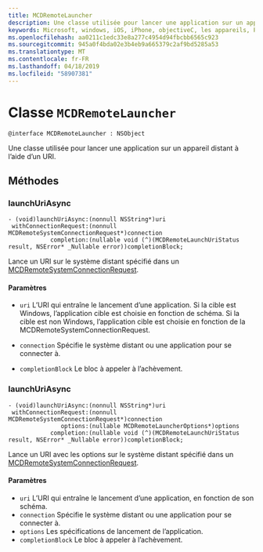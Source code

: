 ```yaml
---
title: MCDRemoteLauncher
description: Une classe utilisée pour lancer une application sur un appareil distant à l’aide d’un URI.
keywords: Microsoft, windows, iOS, iPhone, objectiveC, les appareils, Project Rome connectés
ms.openlocfilehash: aa0211c1edc33e8a277c4954d94fbcbb6565c923
ms.sourcegitcommit: 945a0f4bda02e3b4eb9a665379c2af9bd5285a53
ms.translationtype: MT
ms.contentlocale: fr-FR
ms.lasthandoff: 04/18/2019
ms.locfileid: "58907381"
---
```

# <a name="class-mcdremotelauncher"></a>Classe `MCDRemoteLauncher` 

```
@interface MCDRemoteLauncher : NSObject
```  

Une classe utilisée pour lancer une application sur un appareil distant à l’aide d’un URI.


## <a name="methods"></a>Méthodes

### <a name="launchuriasync"></a>launchUriAsync
```
- (void)launchUriAsync:(nonnull NSString*)uri
 withConnectionRequest:(nonnull MCDRemoteSystemConnectionRequest*)connection
            completion:(nullable void (^)(MCDRemoteLaunchUriStatus result, NSError* _Nullable error))completionBlock;
```

Lance un URI sur le système distant spécifié dans un [MCDRemoteSystemConnectionRequest](MCDRemoteSystemConnectionRequest.md).

#### <a name="parameters"></a>Paramètres
* `uri` L’URI qui entraîne le lancement d’une application.  Si la cible est Windows, l’application cible est choisie en fonction de schéma. Si la cible est non Windows, l’application cible est choisie en fonction de la MCDRemoteSystemConnectionRequest.

* `connection` Spécifie le système distant ou une application pour se connecter à.
* `completionBlock` Le bloc à appeler à l’achèvement.

### <a name="launchuriasync"></a>launchUriAsync
```
- (void)launchUriAsync:(nonnull NSString*)uri
 withConnectionRequest:(nonnull MCDRemoteSystemConnectionRequest*)connection
               options:(nullable MCDRemoteLauncherOptions*)options
            completion:(nullable void (^)(MCDRemoteLaunchUriStatus result, NSError* _Nullable error))completionBlock;
```

Lance un URI avec les options sur le système distant spécifié dans un [MCDRemoteSystemConnectionRequest](MCDRemoteSystemConnectionRequest.md).

#### <a name="parameters"></a>Paramètres
* `uri` L’URI qui entraîne le lancement d’une application, en fonction de son schéma.
* `connection` Spécifie le système distant ou une application pour se connecter à.
* `options` Les spécifications de lancement de l’application.
* `completionBlock` Le bloc à appeler à l’achèvement.